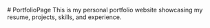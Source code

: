 

#   P o r t f o l i o P a g e 
 
This is my personal portfolio website showcasing my resume, projects, skills, and experience.
